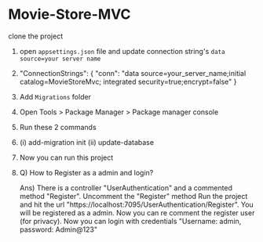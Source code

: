 # Movie-Store-MVC
clone the project

1) open `appsettings.json` file and update connection string's `data source=your server name`
2) "ConnectionStrings": {
       "conn": "data source=your_server_name;initial catalog=MovieStoreMvc; integrated security=true;encrypt=false"
   }


3) Add `Migrations` folder
4) Open Tools > Package Manager > Package manager console
5) Run these 2 commands

6) (i) add-migration init
   (ii) update-database

7)  Now you can run this project

8)  Q) How to Register as a admin and login?

    Ans) There is a controller "UserAuthentication" and a commented method "Register". Uncomment the "Register" method
         Run the project and hit the url "https://localhost:7095/UserAuthentication/Register". You will be registered as a admin. Now you             can re comment the register user (for privacy). Now you can login with credentials "Username: admin, password: Admin@123"
